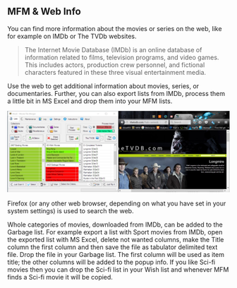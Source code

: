 ## MFM & Web Info

You can find more information about the movies or series on the web, like for example on IMDb or The TVDb websites.

>The Internet Movie Database (IMDb) is an online database of information related to films, television programs, and video games. This includes actors, production crew personnel, and fictional characters featured in these three visual entertainment media.

Use the web to get additional information about movies, series, or documentaries.  Further, you can also export lists from IMDb, process them a little bit in MS Excel and drop them into your MFM lists.

![MFM & Info](MFM_Info.jpg)

Firefox (or any other web browser, depending on what you have set in your system settings) is used to search the web.

Whole categories of movies, downloaded from IMDb, can be added to the Garbage list.  For example export a list with Sport movies from IMDb, open the exported list with MS Excel, delete not wanted columns, make the Title column the first column and then save the file as tabulator delimited text file.  Drop the file in your Garbage list.  The first column will be used as item title; the other columns will be added to the popup info.  If you like Sci-fi movies then you can drop the Sci-fi list in your Wish list and whenever MFM finds a Sci-fi movie it will be copied.
